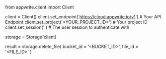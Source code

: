 from appwrite.client import Client

client = Client()
client.set_endpoint('https://cloud.appwrite.io/v1') # Your API Endpoint
client.set_project('&lt;YOUR_PROJECT_ID&gt;') # Your project ID
client.set_session('') # The user session to authenticate with

storage = Storage(client)

result = storage.delete_file(
    bucket_id = '<BUCKET_ID>',
    file_id = '<FILE_ID>'
)

